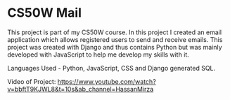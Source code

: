 # CS50W Mail

This project is part of my CS50W course. In this project I created an email application which allows registered users to send and receive emails. This project was created with Django and thus contains Python but was mainly developed with JavaScript to help me develop my skills with it.

Languages Used - Python, JavaScript, CSS and Django generated SQL.

Video of Project:
https://www.youtube.com/watch?v=bbftT9KJWL8&t=10s&ab_channel=HassanMirza
